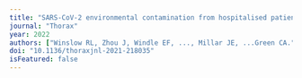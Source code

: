```yaml
---
title: "SARS-CoV-2 environmental contamination from hospitalised patients with COVID-19 receiving aerosol-generating procedures."
journal: "Thorax"
year: 2022
authors: ["Winslow RL, Zhou J, Windle EF, ..., Millar JE, ...Green CA."]
doi: "10.1136/thoraxjnl-2021-218035"
isFeatured: false
---
```

